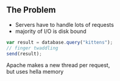 ##  The Problem

* Servers have to handle lots of requests
* majority of I/O is disk bound

```javascript
var result = database.query("kittens");
// finger twaddling
send(result);
```

Apache makes a new thread per request,
<br>
but uses hella memory